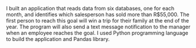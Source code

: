<!-- ---
title: "Python and Pandas sending SMS"
layout: single
author_profile: false
image: \assets\icon-python.png
categories:
  - Programming
  - Business
tags:
  - Python
--- -->

I built an application that reads data from six databases, one for each month, and identifies which salesperson has sold more than R$55,000. The first person to reach this goal will win a trip for their family at the end of the year. The program will also send a text message notification to the manager when an employee reaches the goal. I used Python programming language to build the application and Pandas library.